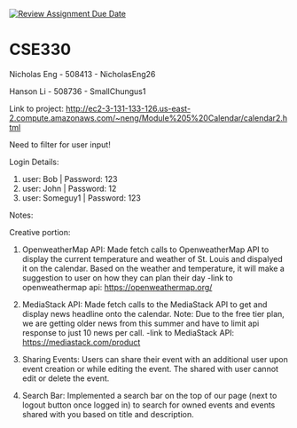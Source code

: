 [![Review Assignment Due Date](https://classroom.github.com/assets/deadline-readme-button-24ddc0f5d75046c5622901739e7c5dd533143b0c8e959d652212380cedb1ea36.svg)](https://classroom.github.com/a/JB3ChsFY)
# CSE330
Nicholas Eng - 508413 - NicholasEng26

Hanson Li - 508736 - SmallChungus1

Link to project: 
http://ec2-3-131-133-126.us-east-2.compute.amazonaws.com/~neng/Module%205%20Calendar/calendar2.html

Need to filter for user input! 

Login Details: 
1. user: Bob | Password: 123
2. user: John | Password: 12
3. user: Someguy1 | Password: 123

Notes: 


Creative portion: 

1. OpenweatherMap API: Made fetch calls to OpenweatherMap API to display the current temperature and weather of St. Louis and dispalyed it on the calendar. Based on the weather and temperature, it will make a suggestion to user on how they can plan their day
-link to openweathermap api: https://openweathermap.org/

2. MediaStack API: Made fetch calls to the MediaStack API to get and display news headline onto the calendar. Note: Due to the free tier plan, we are getting older news from this summer and have to limit api response to just 10 news per call. 
-link to MediaStack API: https://mediastack.com/product

3. Sharing Events: Users can share their event with an additional user upon event creation or while editing the event. The shared with user cannot edit or delete the event. 

4. Search Bar: Implemented a search bar on the top of our page (next to logout button once logged in) to search for owned events and events shared with you based on title and description. 


